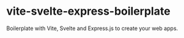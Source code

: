 # vite-svelte-express-boilerplate
 Boilerplate with Vite, Svelte and Express.js to create your web apps.

